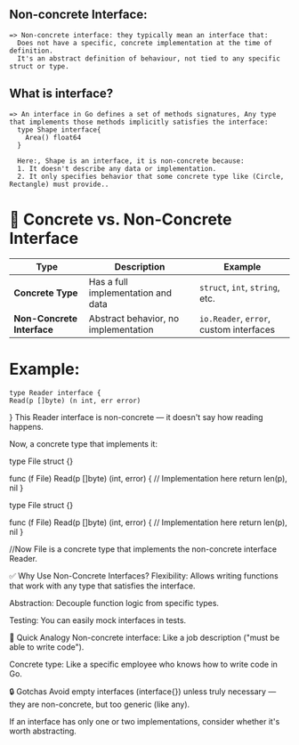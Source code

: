 ## Non-concrete Interface:
    => Non-concrete interface: they typically mean an interface that:
      Does not have a specific, concrete implementation at the time of definition.
      It's an abstract definition of behaviour, not tied to any specific struct or type.


## What is interface?
    => An interface in Go defines a set of methods signatures, Any type that implements those methods implicitly satisfies the interface:
      type Shape interface{
        Area() float64
      }

      Here:, Shape is an interface, it is non-concrete because:
      1. It doesn't describe any data or implementation.
      2. It only specifies behavior that some concrete type like (Circle, Rectangle) must provide..


# 🎯 Concrete vs. Non-Concrete Interface

| Type                       | Description                          | Example                                 |
| -------------------------- | ------------------------------------ | --------------------------------------- |
| **Concrete Type**          | Has a full implementation and data   | `struct`, `int`, `string`, etc.         |
| **Non-Concrete Interface** | Abstract behavior, no implementation | `io.Reader`, `error`, custom interfaces |


# Example:
    type Reader interface {
    Read(p []byte) (n int, err error)
}
This Reader interface is non-concrete — it doesn't say how reading happens.

Now, a concrete type that implements it:

type File struct {}

func (f File) Read(p []byte) (int, error) {
    // Implementation here
    return len(p), nil
}



type File struct {}

func (f File) Read(p []byte) (int, error) {
    // Implementation here
    return len(p), nil
}

//Now File is a concrete type that implements the non-concrete interface Reader.



✅ Why Use Non-Concrete Interfaces?
Flexibility: Allows writing functions that work with any type that satisfies the interface.

Abstraction: Decouple function logic from specific types.

Testing: You can easily mock interfaces in tests.


🧠 Quick Analogy
Non-concrete interface: Like a job description ("must be able to write code").

Concrete type: Like a specific employee who knows how to write code in Go.

🔒 Gotchas
Avoid empty interfaces (interface{}) unless truly necessary — they are non-concrete, but too generic (like any).

If an interface has only one or two implementations, consider whether it's worth abstracting.

